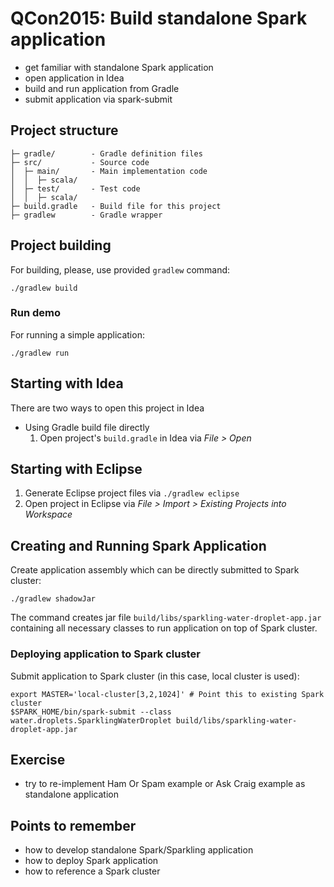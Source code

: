 # QCon2015: Build standalone Spark application

 - get familiar with standalone Spark application
 - open application in Idea
 - build and run application from Gradle
 - submit application via spark-submit
   
## Project structure
 
```
├─ gradle/        - Gradle definition files
├─ src/           - Source code
│  ├─ main/       - Main implementation code 
│  │  ├─ scala/
│  ├─ test/       - Test code
│  │  ├─ scala/
├─ build.gradle   - Build file for this project
├─ gradlew        - Gradle wrapper 
```

## Project building

For building, please, use provided `gradlew` command:
```
./gradlew build
```

### Run demo
For running a simple application:
```
./gradlew run
```

## Starting with Idea

There are two ways to open this project in Idea

  * Using Gradle build file directly
    1. Open project's `build.gradle` in Idea via _File > Open_ 

## Starting with Eclipse
  1. Generate Eclipse project files via `./gradlew eclipse`
  2. Open project in Eclipse via _File > Import > Existing Projects into Workspace_

## Creating and Running Spark Application

Create application assembly which can be directly submitted to Spark cluster:
```
./gradlew shadowJar
```
The command creates jar file `build/libs/sparkling-water-droplet-app.jar` containing all necessary classes to run application on top of Spark cluster.

### Deploying application to Spark cluster 
Submit application to Spark cluster (in this case, local cluster is used):
```
export MASTER='local-cluster[3,2,1024]' # Point this to existing Spark cluster
$SPARK_HOME/bin/spark-submit --class water.droplets.SparklingWaterDroplet build/libs/sparkling-water-droplet-app.jar
```

## Exercise
  - try to re-implement Ham Or Spam example or Ask Craig example as standalone application

## Points to remember
  - how to develop standalone Spark/Sparkling application
  - how to deploy Spark application
  - how to reference a Spark cluster
